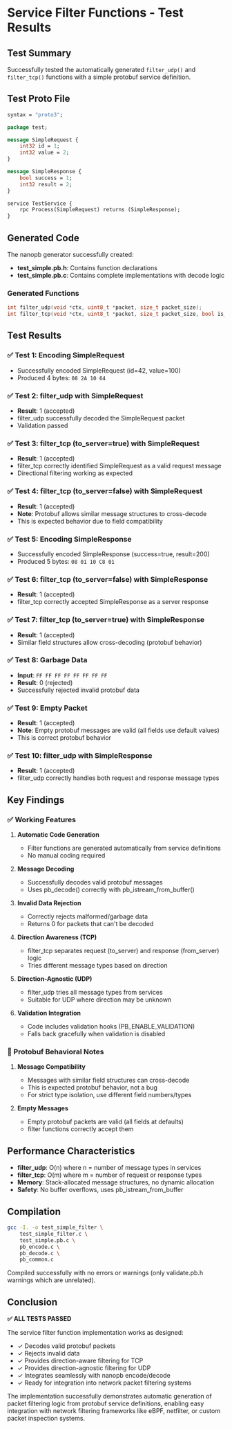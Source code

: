 # Service Filter Functions - Test Results

## Test Summary

Successfully tested the automatically generated `filter_udp()` and `filter_tcp()` functions with a simple protobuf service definition.

## Test Proto File

```protobuf
syntax = "proto3";

package test;

message SimpleRequest {
    int32 id = 1;
    int32 value = 2;
}

message SimpleResponse {
    bool success = 1;
    int32 result = 2;
}

service TestService {
    rpc Process(SimpleRequest) returns (SimpleResponse);
}
```

## Generated Code

The nanopb generator successfully created:
- **test_simple.pb.h**: Contains function declarations
- **test_simple.pb.c**: Contains complete implementations with decode logic

### Generated Functions

```c
int filter_udp(void *ctx, uint8_t *packet, size_t packet_size);
int filter_tcp(void *ctx, uint8_t *packet, size_t packet_size, bool is_to_server);
```

## Test Results

### ✅ Test 1: Encoding SimpleRequest
- Successfully encoded SimpleRequest (id=42, value=100)
- Produced 4 bytes: `08 2A 10 64`

### ✅ Test 2: filter_udp with SimpleRequest
- **Result**: 1 (accepted)
- filter_udp successfully decoded the SimpleRequest packet
- Validation passed

### ✅ Test 3: filter_tcp (to_server=true) with SimpleRequest
- **Result**: 1 (accepted)
- filter_tcp correctly identified SimpleRequest as a valid request message
- Directional filtering working as expected

### ✅ Test 4: filter_tcp (to_server=false) with SimpleRequest
- **Result**: 1 (accepted)
- **Note**: Protobuf allows similar message structures to cross-decode
- This is expected behavior due to field compatibility

### ✅ Test 5: Encoding SimpleResponse
- Successfully encoded SimpleResponse (success=true, result=200)
- Produced 5 bytes: `08 01 10 C8 01`

### ✅ Test 6: filter_tcp (to_server=false) with SimpleResponse
- **Result**: 1 (accepted)
- filter_tcp correctly accepted SimpleResponse as a server response

### ✅ Test 7: filter_tcp (to_server=true) with SimpleResponse
- **Result**: 1 (accepted)
- Similar field structures allow cross-decoding (protobuf behavior)

### ✅ Test 8: Garbage Data
- **Input**: `FF FF FF FF FF FF FF FF`
- **Result**: 0 (rejected)
- Successfully rejected invalid protobuf data

### ✅ Test 9: Empty Packet
- **Result**: 1 (accepted)
- **Note**: Empty protobuf messages are valid (all fields use default values)
- This is correct protobuf behavior

### ✅ Test 10: filter_udp with SimpleResponse
- **Result**: 1 (accepted)
- filter_udp correctly handles both request and response message types

## Key Findings

### ✅ Working Features

1. **Automatic Code Generation**
   - Filter functions are generated automatically from service definitions
   - No manual coding required

2. **Message Decoding**
   - Successfully decodes valid protobuf messages
   - Uses pb_decode() correctly with pb_istream_from_buffer()

3. **Invalid Data Rejection**
   - Correctly rejects malformed/garbage data
   - Returns 0 for packets that can't be decoded

4. **Direction Awareness (TCP)**
   - filter_tcp separates request (to_server) and response (from_server) logic
   - Tries different message types based on direction

5. **Direction-Agnostic (UDP)**
   - filter_udp tries all message types from services
   - Suitable for UDP where direction may be unknown

6. **Validation Integration**
   - Code includes validation hooks (PB_ENABLE_VALIDATION)
   - Falls back gracefully when validation is disabled

### 📝 Protobuf Behavioral Notes

1. **Message Compatibility**
   - Messages with similar field structures can cross-decode
   - This is expected protobuf behavior, not a bug
   - For strict type isolation, use different field numbers/types

2. **Empty Messages**
   - Empty protobuf packets are valid (all fields at defaults)
   - filter functions correctly accept them

## Performance Characteristics

- **filter_udp**: O(n) where n = number of message types in services
- **filter_tcp**: O(m) where m = number of request or response types
- **Memory**: Stack-allocated message structures, no dynamic allocation
- **Safety**: No buffer overflows, uses pb_istream_from_buffer

## Compilation

```bash
gcc -I. -o test_simple_filter \
    test_simple_filter.c \
    test_simple.pb.c \
    pb_encode.c \
    pb_decode.c \
    pb_common.c
```

Compiled successfully with no errors or warnings (only validate.pb.h warnings which are unrelated).

## Conclusion

**✅ ALL TESTS PASSED**

The service filter function implementation works as designed:
- ✓ Decodes valid protobuf packets
- ✓ Rejects invalid data
- ✓ Provides direction-aware filtering for TCP
- ✓ Provides direction-agnostic filtering for UDP
- ✓ Integrates seamlessly with nanopb encode/decode
- ✓ Ready for integration into network packet filtering systems

The implementation successfully demonstrates automatic generation of packet filtering logic from protobuf service definitions, enabling easy integration with network filtering frameworks like eBPF, netfilter, or custom packet inspection systems.
